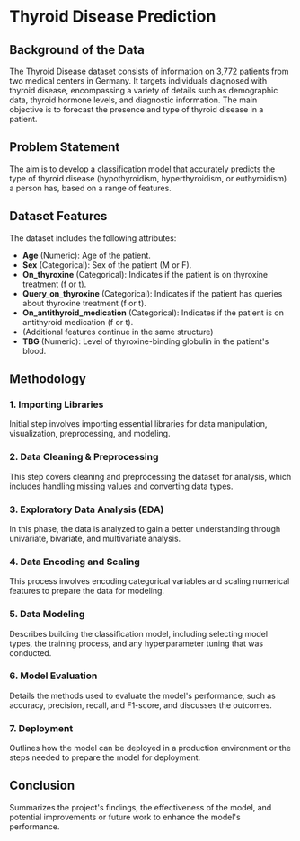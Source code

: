 # Thyroid Disease Prediction

## Background of the Data
The Thyroid Disease dataset consists of information on 3,772 patients from two medical centers in Germany. It targets individuals diagnosed with thyroid disease, encompassing a variety of details such as demographic data, thyroid hormone levels, and diagnostic information. The main objective is to forecast the presence and type of thyroid disease in a patient.

## Problem Statement
The aim is to develop a classification model that accurately predicts the type of thyroid disease (hypothyroidism, hyperthyroidism, or euthyroidism) a person has, based on a range of features.

## Dataset Features
The dataset includes the following attributes:

- **Age** (Numeric): Age of the patient.
- **Sex** (Categorical): Sex of the patient (M or F).
- **On_thyroxine** (Categorical): Indicates if the patient is on thyroxine treatment (f or t).
- **Query_on_thyroxine** (Categorical): Indicates if the patient has queries about thyroxine treatment (f or t).
- **On_antithyroid_medication** (Categorical): Indicates if the patient is on antithyroid medication (f or t).
- (Additional features continue in the same structure)
- **TBG** (Numeric): Level of thyroxine-binding globulin in the patient's blood.

## Methodology

### 1. Importing Libraries
Initial step involves importing essential libraries for data manipulation, visualization, preprocessing, and modeling.

### 2. Data Cleaning & Preprocessing
This step covers cleaning and preprocessing the dataset for analysis, which includes handling missing values and converting data types.

### 3. Exploratory Data Analysis (EDA)
In this phase, the data is analyzed to gain a better understanding through univariate, bivariate, and multivariate analysis.

### 4. Data Encoding and Scaling
This process involves encoding categorical variables and scaling numerical features to prepare the data for modeling.

### 5. Data Modeling
Describes building the classification model, including selecting model types, the training process, and any hyperparameter tuning that was conducted.

### 6. Model Evaluation
Details the methods used to evaluate the model's performance, such as accuracy, precision, recall, and F1-score, and discusses the outcomes.

### 7. Deployment
Outlines how the model can be deployed in a production environment or the steps needed to prepare the model for deployment.

## Conclusion
Summarizes the project's findings, the effectiveness of the model, and potential improvements or future work to enhance the model's performance.
